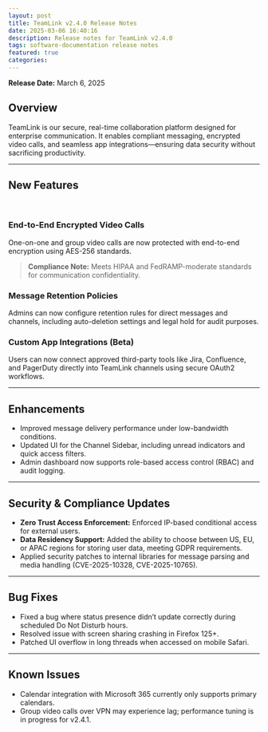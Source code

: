 ```yaml
---
layout: post
title: TeamLink v2.4.0 Release Notes
date: 2025-03-06 16:40:16
description: Release notes for TeamLink v2.4.0
tags: software-documentation release notes
featured: true
categories:
---
```


**Release Date:** March 6, 2025

## Overview

TeamLink is our secure, real-time collaboration platform designed for enterprise communication. It enables compliant messaging, encrypted video calls, and seamless app integrations—ensuring data security without sacrificing productivity.

---

## New Features

<br>

### End-to-End Encrypted Video Calls

One-on-one and group video calls are now protected with end-to-end encryption using AES-256 standards.

> **Compliance Note:** Meets HIPAA and FedRAMP-moderate standards for communication confidentiality.

### Message Retention Policies

Admins can now configure retention rules for direct messages and channels, including auto-deletion settings and legal hold for audit purposes.

### Custom App Integrations (Beta)

Users can now connect approved third-party tools like Jira, Confluence, and PagerDuty directly into TeamLink channels using secure OAuth2 workflows.

---

## Enhancements

- Improved message delivery performance under low-bandwidth conditions.
- Updated UI for the Channel Sidebar, including unread indicators and quick access filters.
- Admin dashboard now supports role-based access control (RBAC) and audit logging.

---

## Security & Compliance Updates

- **Zero Trust Access Enforcement:** Enforced IP-based conditional access for external users.
- **Data Residency Support:** Added the ability to choose between US, EU, or APAC regions for storing user data, meeting GDPR requirements.
- Applied security patches to internal libraries for message parsing and media handling (CVE-2025-10328, CVE-2025-10765).

---

## Bug Fixes

- Fixed a bug where status presence didn’t update correctly during scheduled Do Not Disturb hours.
- Resolved issue with screen sharing crashing in Firefox 125+.
- Patched UI overflow in long threads when accessed on mobile Safari.

---

## Known Issues

- Calendar integration with Microsoft 365 currently only supports primary calendars.
- Group video calls over VPN may experience lag; performance tuning is in progress for v2.4.1.
